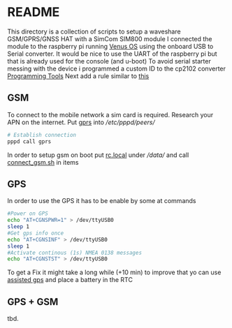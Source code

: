 # README

This directory is a collection of scripts to setup a waveshare GSM/GPRS/GNSS HAT with a SimCom SIM800 module
I connected the module to the raspberry pi running [Venus OS](https://github.com/victronenergy/venus) using the onboard USB to Serial converter. It would be nice to use the UART of the raspberry pi but that is already used for the console (and u-boot)
To avoid serial starter messing with the device i programmed a custom ID to the cp2102 converter [Programming Tools](https://www.silabs.com/community/interface/knowledge-base.entry.html/2016/11/04/cp210x_legacy_progra-zARf)
Next add a rule similar to [this](./gsm/gsm.rules)

## GSM

To connect to the mobile network a sim card is required. Research your APN on the internet. Put [gprs](./gsm/gprs) into */etc/pppd/peers/*

``` bash
# Establish connection
pppd call gprs
```

In order to setup gsm on boot put [rc.local](./gsm/rc.local) under */data/* and call [connect_gsm.sh](./gsm/connect_gsm.sh) in items

## GPS
In order to use the GPS it has to be enable by some at commands
``` bash
#Power on GPS
echo "AT+CGNSPWR=1" > /dev/ttyUSB0
sleep 1
#Get gps info once
echo "AT+CGNSINF" > /dev/ttyUSB0
sleep 1
#Activate continous (1s) NMEA 0138 messages
echo "AT+CGNSTST" > /dev/ttyUSB0
```

To get a Fix it might take a long while (+10 min) to improve that yo can use [assisted gps](./gps/agps.sh) and place a battery in the RTC

## GPS + GSM

tbd.

